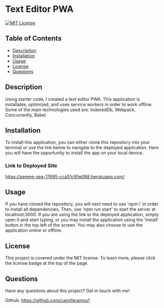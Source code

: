 # Text Editor PWA

[![MIT License](https://img.shields.io/badge/License-MIT-blue)](https://opensource.org/licenses/MIT)

## Table of Contents
* [Description](#description)
* [Installation](#installation)
* [Usage](#usage)
* [License](#license)
* [Questions](#questions)

## Description
Using starter code, I created a text editor PWA. This application is installable, optimized, and uses service workers in order to work offline.  Some of the main technologies used are: IndexedDb, Webpack, Concurrently, Babel

## Installation
To install this application, you can either clone this repository into your terminal or use the link below to navigate to the deployed application. Here you will have the oppurtunity to install the app on your local device. 

### Link to Deployed Site
https://serene-sea-17695-cca51c95e088.herokuapp.com/


## Usage
If you have cloned the repository, you will next need to use 'npm i' in order to install all dependencies. Then, use 'npm run start' to start the server at localhost:3000. If you are using the link to the deployed application, simply open it and start typing, or
you may install the application using the 'install' button in the top left of the screen. You may also choose to use the application online or offline. 

## License
This project is covered under the MIT license. To learn more, please click the license badge at the top of the page.

## Questions
Have any questions about this project? Get in touch with me!

Github: https://github.com/camilleramos1